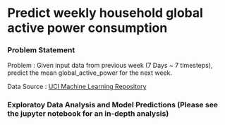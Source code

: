 ﻿
# Predict weekly household global active power consumption 

### Problem Statement
Problem : Given input data from previous week (7 Days ~ 7 timesteps), predict the mean global_active_power for the next week.  

Data Source : [UCI Machine Learning Repository](https://archive.ics.uci.edu/ml/datasets/individual+household+electric+power+consumption)

### Exploratoy Data Analysis and Model Predictions (Please see the jupyter notebook for an in-depth analysis)
